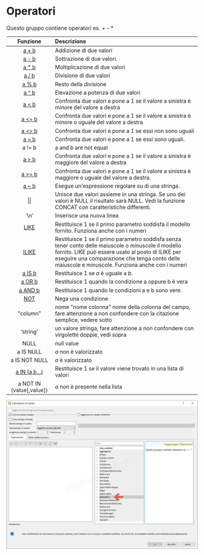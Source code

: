 # Operatori

Questo gruppo contiene operatori es. + - *

| Funzione  | Descrizione|
|:----------:|:-----------|
|[a + b](funzioni/somma.html)|Addizione di due valori|
|[a - b](funzioni/meno.html)|Sottrazione di due valori.|
|[a * b](funzioni/prodotto.html)|Moltiplicazione di due valori|
|[a / b](funzioni/divisione.html)|Divisione di due valori|
|[a % b](funzioni/resto_divisione.html)|Resto della divisione|
|[a ^ b](funzioni/potenza.html)|Elevazione a potenza di due valori|
|[a < b](funzioni/minore.html)|Confronta due valori e pone a 1 se il valore a sinistra è minore del valore a destra|
|[a <= b](funzioni/minoreuguale.html)|Confronta due valori e pone a 1 se il valore a sinistra è minore o uguale del valore a destra|
|[a <> b](funzioni/diverso.html)|Confronta due valori e pone a 1 se essi non sono uguali|
|[a = b](funzioni/uguale.html)|Confronta due valori e pone a 1 se essi sono uguali.|
|a != b|	a and b are not equal|
|[a > b](funzioni/maggiore.html)|Confronta due valori e pone a 1 se il valore a sinistra è maggiore del valore a destra|
|[a >= b](funzioni/maggioreuguale.html)|Confronta due valori e pone a 1 se il valore a sinistra è maggiore o uguale del valore a destra.|
|[a ~ b](funzioni/tilde.html)|Esegue un'espressione regolare su di una stringa.|
|[\|\|](funzioni/doppio_pipe.html)|Unisce due valori assieme in una stringa. Se uno dei valori è NULL il risultato sarà NULL. Vedi la funzione CONCAT con caratteristiche differenti.|
|‘\n’|	Inserisce una nuova linea|
|[LIKE](funzioni/LIKE.html)|	Restituisce 1 se il primo parametro soddisfa il modello fornito. Funziona anche con i numeri|
|[ILIKE](funzioni/ILIKE.html)|Restituisce 1 se il primo parametro soddisfa senza tener conto delle maiuscole o minuscole il modello fornito. LIKE può essere usato al posto di ILIKE per eseguire una comparazione che tenga conto delle maiuscole e minuscole. Funziona anche con i numeri|
|[a IS b](funzioni/IS.html)|Restituisce 1 se *a* è uguale a *b*.|
|[a OR b](funzioni/OR.html)|Restituisce 1 quando la condizione a oppure b è vera|
|[a AND b](funzioni/AND.html)|Restituisce 1 quando le condizioni a e b sono vere.|
|[NOT](funzioni/NOT.html)|Nega una condizione|
|"column"| nome "nome colonna"  nome della colonna del campo, fare attenzione a non confondere con la citazione semplice, vedere sotto|
|‘string’|	un valore stringa, fare attenzione a non  confondere con virgolette doppie, vedi sopra|
|NULL|	null value|
|a IS NULL|*a* non è valorizzato|
|a IS NOT NULL|	*a* è valorizzato|
|[a IN (a,b,..)](funzioni/IN.html)|Restituisce 1 se il valore viene trovato in una lista di valori|
|a NOT IN (value[,value])|	*a* non è presente nella lista|

![](/img/operatori/gruppo_operatori1.png)
